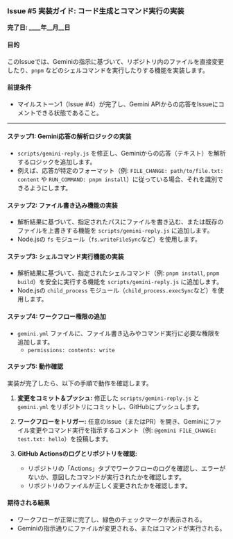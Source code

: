 ### **Issue #5 実装ガイド: コード生成とコマンド実行の実装**

**完了日: ____年__月__日**

#### **目的**
このIssueでは、Geminiの指示に基づいて、リポジトリ内のファイルを直接変更したり、`pnpm` などのシェルコマンドを実行したりする機能を実装します。

#### **前提条件**
*   マイルストーン1（Issue #4）が完了し、Gemini APIからの応答をIssueにコメントできる状態であること。

---

#### **ステップ1: Gemini応答の解析ロジックの実装**

*   `scripts/gemini-reply.js` を修正し、Geminiからの応答（テキスト）を解析するロジックを追加します。
*   例えば、応答が特定のフォーマット（例: `FILE_CHANGE: path/to/file.txt: content` や `RUN_COMMAND: pnpm install`）に従っている場合、それを識別できるようにします。

#### **ステップ2: ファイル書き込み機能の実装**

*   解析結果に基づいて、指定されたパスにファイルを書き込む、または既存のファイルを上書きする機能を `scripts/gemini-reply.js` に追加します。
*   Node.jsの `fs` モジュール（`fs.writeFileSync`など）を使用します。

#### **ステップ3: シェルコマンド実行機能の実装**

*   解析結果に基づいて、指定されたシェルコマンド（例: `pnpm install`, `pnpm build`）を安全に実行する機能を `scripts/gemini-reply.js` に追加します。
*   Node.jsの `child_process` モジュール（`child_process.execSync`など）を使用します。

#### **ステップ4: ワークフロー権限の追加**

*   `gemini.yml` ファイルに、ファイル書き込みやコマンド実行に必要な権限を追加します。
    *   `permissions: contents: write`

#### **ステップ5: 動作確認**

実装が完了したら、以下の手順で動作を確認します。

1.  **変更をコミット＆プッシュ:**
    修正した `scripts/gemini-reply.js` と `gemini.yml` をリポジトリにコミットし、GitHubにプッシュします。

2.  **ワークフローをトリガー:**
    任意のIssue（またはPR）を開き、Geminiにファイル変更やコマンド実行を指示するコメント（例: `@gemini FILE_CHANGE: test.txt: hello`）を投稿します。

3.  **GitHub Actionsのログとリポジトリを確認:**
    *   リポジトリの「Actions」タブでワークフローのログを確認し、エラーがないか、意図したコマンドが実行されたかを確認します。
    *   リポジトリのファイルが正しく変更されたかを確認します。

#### **期待される結果**
*   ワークフローが正常に完了し、緑色のチェックマークが表示される。
*   Geminiの指示通りにファイルが変更される、またはコマンドが実行される。
